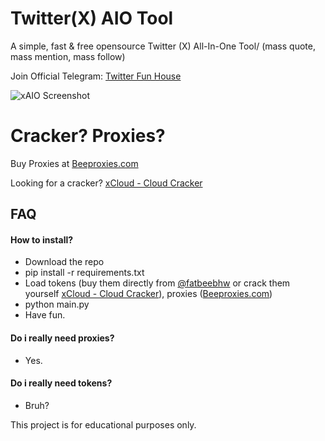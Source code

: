 # Twitter(X) AIO Tool
A simple, fast &amp; free opensource Twitter (X) All-In-One Tool/ (mass quote, mass mention, mass follow)

Join Official Telegram: [Twitter Fun House](https://t.me/twitterfunhouse)


![xAIO Screenshot](https://i.ibb.co/SrL0yzT/image.png)


# Cracker? Proxies?


Buy Proxies at [Beeproxies.com](https://t.me/buybee_bot)

Looking for a cracker? [xCloud - Cloud Cracker](https://t.me/twittercrack)



## FAQ

#### How to install?

- Download the repo
- pip install -r requirements.txt
- Load tokens  (buy them directly from [@fatbeebhw](https://t.me/fatbeebhw) or crack them yourself [xCloud - Cloud Cracker](https://t.me/twittercrack)), proxies ([Beeproxies.com](https://t.me/buybee_bot))
- python main.py
- Have fun.

#### Do i really need proxies?

- Yes.

#### Do i really need tokens?

- Bruh?

This project is for educational purposes only.
